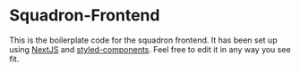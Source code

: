 # Squadron-Frontend

This is the boilerplate code for the squadron frontend. It has been set up using [NextJS](https://nextjs.org/docs) and [styled-components](https://styled-components.com/). Feel free to edit it in any way you see fit.
